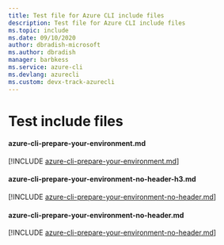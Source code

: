 ```yaml
---
title: Test file for Azure CLI include files
description: Test file for Azure CLI include files
ms.topic: include
ms.date: 09/10/2020
author: dbradish-microsoft
ms.author: dbradish
manager: barbkess
ms.service: azure-cli
ms.devlang: azurecli
ms.custom: devx-track-azurecli
---
```


# Test include files

#### azure-cli-prepare-your-environment.md
[!INCLUDE [azure-cli-prepare-your-environment.md](../includes/azure-cli-prepare-your-environment.md)]

#### azure-cli-prepare-your-environment-no-header-h3.md
[!INCLUDE [azure-cli-prepare-your-environment-no-header.md](../includes/azure-cli-prepare-your-environment-no-header-h3.md)]

#### azure-cli-prepare-your-environment-no-header.md
[!INCLUDE [azure-cli-prepare-your-environment-no-header.md](../includes/azure-cli-prepare-your-environment-no-header.md)]